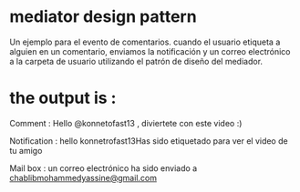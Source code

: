 # mediator design pattern 

Un ejemplo para el evento de comentarios.
cuando el usuario etiqueta a alguien en un comentario, enviamos la notificación y un correo electrónico a la carpeta de usuario utilizando el patrón de diseño del mediador.

# the output is : 

 Comment : Hello @konnetofast13 , diviertete con este video :)
 
 Notification : hello konnetrofast13Has sido etiquetado para ver el video de tu amigo
 
 Mail box : un correo electrónico ha sido enviado a chablibmohammedyassine@gmail.com
 
 